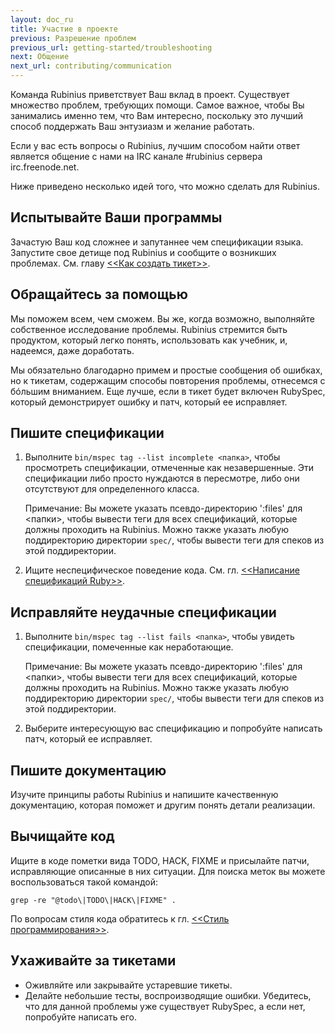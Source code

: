 ```yaml
---
layout: doc_ru
title: Участие в проекте
previous: Разрешение проблем
previous_url: getting-started/troubleshooting
next: Общение
next_url: contributing/communication
---
```


Команда Rubinius приветствует Ваш вклад в проект. Существует множество проблем,
требующих помощи. Самое важное, чтобы Вы занимались именно тем, что Вам
интересно, поскольку это лучший способ поддержать Ваш энтузиазм
и желание работать.

Если у вас есть вопросы о Rubinius, лучшим способом найти ответ является
общение с нами на IRC канале #rubinius сервера irc.freenode.net.

Ниже приведено несколько идей того, что можно сделать для Rubinius.


## Испытывайте Ваши программы

Зачастую Ваш код сложнее и запутаннее чем спецификации языка. Запустите свое детище
под Rubinius и сообщите о возникших проблемах. См. главу [<<Как создать
тикет>>](/doc/ru/how-to/write-a-ticket).


## Обращайтесь за помощью

Мы поможем всем, чем сможем. Вы же, когда возможно, выполняйте собственное
исследование проблемы. Rubinius стремится быть продуктом,
который легко понять, использовать как учебник, и, надеемся, даже
доработать.

Мы обязательно благодарно примем и простые сообщения об ошибках, но к тикетам,
содержащим способы повторения проблемы, отнесемся с б&oacute;льшим вниманием. Еще
лучше, если в тикет будет включен RubySpec, который демонстрирует ошибку и патч,
который ее исправляет.


## Пишите спецификации

  1. Выполните `bin/mspec tag --list incomplete <папка>`, чтобы просмотреть
     спецификации, отмеченные как незавершенные. Эти спецификации либо
     просто нуждаются в пересмотре, либо  они отсутствуют для определенного
     класса.

     Примечание: Вы можете указать псевдо-директорию ':files' для \<папки\>,
     чтобы вывести теги для всех спецификаций, которые должны проходить на
     Rubinius. Можно также указать любую поддиректорию директории `spec/`,
     чтобы вывести теги для спеков из этой поддиректории.

  2. Ищите неспецифическое поведение кода. См. гл. [<<Написание спецификаций Ruby>>](/doc/ru/how-to/write-a-ruby-spec).


## Исправляйте неудачные спецификации

  1. Выполните `bin/mspec tag --list fails <папка>`, чтобы увидеть спецификации,
     помеченные как неработающие.

     Примечание: Вы можете указать псевдо-директорию ':files' для \<папки\>,
     чтобы вывести теги для всех спецификаций, которые должны проходить на
     Rubinius. Можно также указать любую поддиректорию директории `spec/`,
     чтобы вывести теги для спеков из этой поддиректории.

  2. Выберите интересующую вас спецификацию и попробуйте написать патч, который
     ее исправляет.


## Пишите документацию

Изучите принципы работы Rubinius и напишите качественную документацию,
которая поможет и другим понять детали реализации.


## Вычищайте код

Ищите в коде пометки вида TODO, HACK, FIXME и присылайте патчи, исправляющие
описанные в них ситуации. Для поиска меток вы можете воспользоваться такой командой:

    grep -re "@todo\|TODO\|HACK\|FIXME" .

По вопросам стиля кода обратитесь к гл. [<<Стиль программирования>>](/doc/ru/contributing/style-guide/).


## Ухаживайте за тикетами

  * Оживляйте или закрывайте устаревшие тикеты.
  * Делайте небольшие тесты, воспроизводящие ошибки. Убедитесь,
    что для данной проблемы уже существует RubySpec, а если нет, попробуйте
    написать его.
